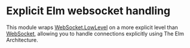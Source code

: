 # Explicit Elm websocket handling

This module wraps [WebSocket.LowLevel][1] on a more explicit level than
[WebSocket][2], allowing you to handle connections explicitly using The
Elm Architecture.

[1]: http://package.elm-lang.org/packages/elm-lang/websocket/latest/WebSocket-LowLevel
[2]: http://package.elm-lang.org/packages/elm-lang/websocket/latest/WebSocket
